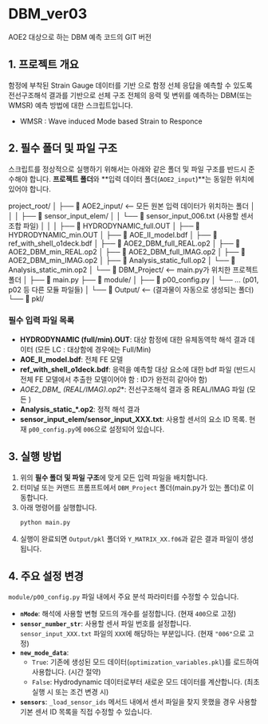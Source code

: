 # DBM_ver03
AOE2 대상으로 하는 DBM 예측 코드의 GIT 버전

## 1. 프로젝트 개요

함정에 부착된 Strain Gauge 데이터를 기반 으로 함정 선체 응답을 예측할 수 있도록 전선구조해석 결과를 기반으로 선체 구조 전체의 응력 및 변위를 예측하는 DBM(또는 WMSR) 예측 방법에 대한 스크립트입니다. 
* WMSR : Wave induced Mode based Strain to Responce

## 2. 필수 폴더 및 파일 구조

스크립트를 정상적으로 실행하기 위해서는 아래와 같은 폴더 및 파일 구조를 반드시 준수해야 합니다. **프로젝트 폴더**와 **입력 데이터 폴더(`AOE2_input`)**는 동일한 위치에 있어야 합니다.

project_root/
│
├── 📂 AOE2_input/  <-- 모든 원본 입력 데이터가 위치하는 폴더
│   │
│   ├── 📂 sensor_input_elem/
│   │   └── 📄 sensor_input_006.txt  (사용할 센서 조합 파일)
│   │
│   ├── 📄 HYDRODYNAMIC_full.OUT
│   ├── 📄 HYDRODYNAMIC_min.OUT
│   ├── 📄 AOE_II_model.bdf
│   ├── 📄 ref_with_shell_o1deck.bdf
│   ├── 📄 AOE2_DBM_full_REAL.op2
│   ├── 📄 AOE2_DBM_min_REAL.op2
│   ├── 📄 AOE2_DBM_full_IMAG.op2
│   ├── 📄 AOE2_DBM_min_IMAG.op2
│   ├── 📄 Analysis_static_full.op2
│   └── 📄 Analysis_static_min.op2
│
└── 📂 DBM_Project/  <-- main.py가 위치한 프로젝트 폴더
│
├── 📄 main.py
├── 📂 module/
│   ├── 📄 p00_config.py
│   └── ... (p01, p02 등 다른 모듈 파일들)
│
└── 📂 Output/          <-- (결과물이 자동으로 생성되는 폴더)
└── 📂 pkl/


### 필수 입력 파일 목록

-   **HYDRODYNAMIC (full/min).OUT**: 대상 함정에 대한 유체동역학 해석 결과 데이터 (모든 LC : 대상함에 경우에는 Full/Min)
-   **AOE_II_model.bdf**: 전체 FE 모델
-   **ref_with_shell_o1deck.bdf**: 응력을 예측할 대상 요소에 대한 bdf 파일 (반드시 전체 FE 모델에서 추출한 모델이어야 함 : ID가 완전히 같아야 함)
-   **AOE2_DBM_* (REAL/IMAG).op2**: 전선구조해석 결과 중 REAL/IMAG 파일 (모든 )
-   **Analysis_static_*.op2**: 정적 해석 결과
-   **sensor_input_elem/sensor_input_XXX.txt**: 사용할 센서의 요소 ID 목록. 현재 `p00_config.py`에 `006`으로 설정되어 있습니다.

## 3. 실행 방법

1.  위의 **필수 폴더 및 파일 구조**에 맞게 모든 입력 파일을 배치합니다.
2.  터미널 또는 커맨드 프롬프트에서 `DBM_Project` 폴더(main.py가 있는 폴더)로 이동합니다.
3.  아래 명령어를 실행합니다.
    ```bash
    python main.py
    ```
4.  실행이 완료되면 `Output/pkl` 폴더와 `Y_MATRIX_XX.f06`과 같은 결과 파일이 생성됩니다.

## 4. 주요 설정 변경

`module/p00_config.py` 파일 내에서 주요 분석 파라미터를 수정할 수 있습니다.

-   **`nMode`**: 해석에 사용할 변형 모드의 개수를 설정합니다. (현재 `400`으로 고정)
-   **`sensor_number_str`**: 사용할 센서 파일 번호를 설정합니다. `sensor_input_XXX.txt` 파일의 `XXX`에 해당하는 부분입니다. (현재 `"006"`으로 고정)
-   **`new_mode_data`**:
    -   `True`: 기존에 생성된 모드 데이터(`optimization_variables.pkl`)를 로드하여 사용합니다. (시간 절약)
    -   `False`: Hydrodynamic 데이터로부터 새로운 모드 데이터를 계산합니다. (최초 실행 시 또는 조건 변경 시)
-   **`sensors`**: `_load_sensor_ids` 메서드 내에서 센서 파일을 찾지 못했을 경우 사용할 기본 센서 ID 목록을 직접 수정할 수 있습니다.
